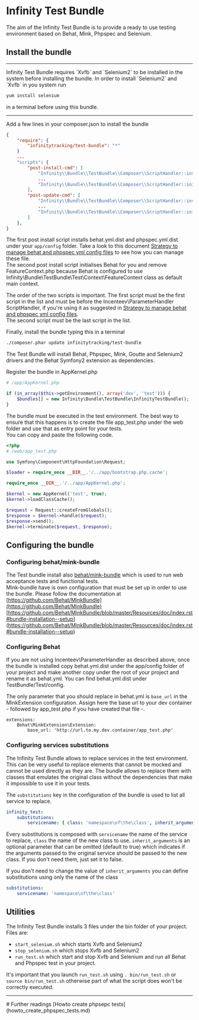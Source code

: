 # Infinity Test Bundle

The aim of the Infinity Test Bundle is to provide a ready to use testing environment based on Behat, Mink, Phpspec and Selenium.

## Install the bundle
<hr />
 Infinity Test Bundle requires `Xvfb` and `Selenium2` to be installed in the system before installing the bundle.
 In order to install `Selenium2` and `Xvfb` in you system run 
 
```sh
yum install selenium
```

 in a terminal before using this bundle.
 <hr />

Add a few lines in your composer.json to install the bundle

```json
{
    "require": {
        "infinitytracking/test-bundle": "*"
    }
    ...
    "scripts": {
        "post-install-cmd": [
      		"Infinity\\Bundle\\TestBundle\\Composer\\ScriptHandler::installConfigurationFiles",
      		...
      		"Infinity\\Bundle\\TestBundle\\Composer\\ScriptHandler::initBehat"
        ],
        "post-update-cmd": [
      		"Infinity\\Bundle\\TestBundle\\Composer\\ScriptHandler::installConfigurationFiles",
      		...
      		"Infinity\\Bundle\\TestBundle\\Composer\\ScriptHandler::initBehat"
        ]
    },
}
```

The first post install script installs behat.yml.dist and phpspec.yml.dist under your `app/config` folder. Take a look to this document [Strategy to manage behat and phpspec yml config files](howto_manage_behat_and_phpspec_config.md) to see how you can manage these file.  
The second post install script initialises Behat for you and remove FeatureContext.php because Behat is configured to use Infinity\Bundle\TestBundle\Test\Context\FeatureContext class as default main context.


The order of the two scripts is important. The first script must be the first script in the list and must be before the Incenteev\ParameterHandler ScriptHandler, if you're using it as suggested in [Strategy to manage behat and phpspec yml config files](howto_manage_behat_and_phpspec_config.md).  
The second script must be the last script in the list.

Finally, install the bundle typing this in a terminal

```sh
./composer.phar update infinitytracking/test-bundle
```

The Test Bundle will install Behat, Phpspec, Mink, Goutte and Selenium2 drivers and the Behat Symfony2 extension as dependencies.

Register the bundle in AppKernel.php

```php
# /app/AppKernel.php

if (in_array($this->getEnvironment(), array('dev', 'test'))) {
    $bundles[] = new Infinity\Bundle\TestBundle\InfinityTestBundle();
}
```

The bundle must be executed in the test environment. The best way to ensure that this happens is to create the file app_test.php under the web folder and use that as entry point for your tests.  
You can copy and paste the following code.

```php
<?php
# /web/app_test.php

use Symfony\Component\HttpFoundation\Request;

$loader = require_once __DIR__.'/../app/bootstrap.php.cache';

require_once __DIR__.'/../app/AppKernel.php';

$kernel = new AppKernel('test', true);
$kernel->loadClassCache();

$request = Request::createFromGlobals();
$response = $kernel->handle($request);
$response->send();
$kernel->terminate($request, $response);
```

## Configuring the bundle
### Configuring behat/mink-bundle

The Test bundle install also [behat/mink-bundle](https://github.com/Behat/MinkBundle) which is used to run web acceptance tests and functional tests.   
Mink-bundle have is own configuration that must be set up in order to use the bundle. Please follow the documentation at [https://github.com/Behat/MinkBundle](https://github.com/Behat/MinkBundle)  
[https://github.com/Behat/MinkBundle/blob/master/Resources/doc/index.rst#bundle-installation--setup]
(https://github.com/Behat/MinkBundle/blob/master/Resources/doc/index.rst#bundle-installation--setup)

### Configuring Behat

If you are not using Incenteev\ParameterHandler as described above, once the bundle is installed copy behat.yml.dist under the app/config folder of your project and make another copy under the root of your project and rename it as behat.yml. You can find behat.yml.dist under TestBundle/Test/config.

The only parameter that you should replace in behat.yml is `base_url` in the MinkExtension configuration. Assign here the base url to your dev container  - followed by app_test.php if you have created that file -.

```
extensions:
    Behat\MinkExtension\Extension:
        base_url: 'http://url.to.my.dev.container/app_test.php'
```

### Configuring services substitutions

The Infinity Test Bundle allows to replace services in the test environment. This can be very useful to replace elements that cannot be
mocked and cannot be used directly as they are.
The bundle allows to replace them with classes that emulates the original class without the dependencies that make it
impossible to use it in your tests.

The `substitutions` key in the configuration of the bundle is used to list all service to replace.

```yaml
infinity_test:
    substitutions:
        servicename: { class: 'namespace\of\the\class', inherit_arguments: true }
```

Every substitutions is composed with `servicename` the name of the service to replace, `class` the name of the new class to use.
`inherit_arguments` is an optional parameter that can be omitted (default to true) which indicates if the arguments passed to the
original service should be passed to the new class. If you don't need them, just set it to false.

If you don't need to change the value of `inherit_arguments` you can define substitutions using only the name of the class

```yaml
substitutions:
    servicename: 'namespace\of\the\class'
```

## Utilities
The Infinity Test Bundle installs 3 files under the bin folder of your project.    
Files are:

* `start_selenium.sh` which starts Xvfb and Selenium2
* `stop_selenium.sh` which stops Xvfb and Selenium2
* `run_test.sh` which start and stop Xvfb and Selenium and run all Behat and Phpspec test in your project.

It's important that you launch `run_test.sh` using `. bin/run_test.sh` or `source bin/run_test.sh` otherwise part of what the script does won't be correctly executed.

<hr />
# Further readings
[Howto create phpsepc tests](howto_create_phpspec_tests.md)   